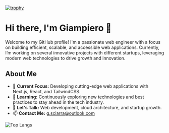 [![trophy](https://github-profile-trophy.vercel.app/?username=Gsciarra)](https://github.com/ryo-ma/github-profile-trophy)

# Hi there, I'm Giampiero 👋

Welcome to my GitHub profile! I'm a passionate web engineer with a focus on building efficient, scalable, and accessible web applications. Currently, I’m working on several innovative projects with different startups, leveraging modern web technologies to drive growth and innovation.

## About Me

- 🔭 **Current Focus:** Developing cutting-edge web applications with Next.js, React, and TailwindCSS.
- 🌱 **Learning:** Continuously exploring new technologies and best practices to stay ahead in the tech industry.
- 💬 **Let's Talk:** Web development, cloud architecture, and startup growth.
- 📫 **Contact Me:** [g.sciarra@outlook.com](mailto:g.sciarra@outlook.com)

![Top Langs](https://github-readme-stats.vercel.app/api/top-langs/?username=gsciarra&layout=compact&theme=radical)
